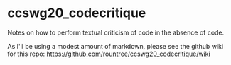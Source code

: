 # ccswg20_codecritique
Notes on how to perform textual criticism of code in the absence of code.

As I'll be using a modest amount of markdown, please see the github wiki for this repo:
https://github.com/rountree/ccswg20_codecritique/wiki
